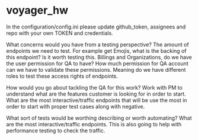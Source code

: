 # voyager_hw

In the configuration/config.ini please update github_token, assignees and repo with your own TOKEN and credentials.

What concerns would you have from a testing perspective?
The amount of endpoints we need to test.  For example get Emojis, what is the backing of this endpoint?  Is it worth testing this.
Billings and Organizations, do we have the user permission for QA to have?  How much permission for QA account can we have to validate
these permissions.  Meaning do we have different roles to test these access rights of endpoints.

How would you go about tackling the QA for this work?
Work with PM to understand what are the features customer is looking for in order to start.  What are the most interactive/traffic endpoints
that will be use the most in order to start with proper test cases along with negative.


What sort of tests would be worthing describing or worth automating?
What are the most interactive/traffic endpoints.  This is also going to help with performance testing to check the traffic.
